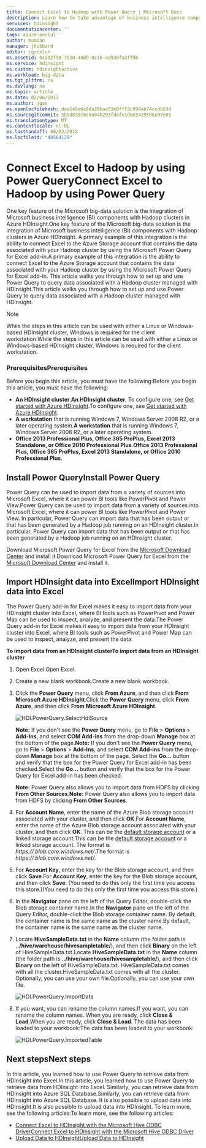 ```yaml
---
title: Connect Excel to Hadoop with Power Query | Microsoft Docs
description: Learn how to take advantage of business intelligence components and use Power Query for Excel to access data stored in Hadoop on HDInsight.
services: hdinsight
documentationcenter: ''
tags: azure-portal
author: mumian
manager: jhubbard
editor: cgronlun
ms.assetid: 01ad2f90-7520-44d9-8c16-4d936faaff9b
ms.service: hdinsight
ms.custom: hdinsightactive
ms.workload: big-data
ms.tgt_pltfrm: na
ms.devlang: na
ms.topic: article
ms.date: 02/06/2017
ms.author: jgao
ms.openlocfilehash: daa145e6c8da39baa53e0fff2c994ab74ccdb53d
ms.sourcegitcommit: 5b9d839c0c0a94b293fdafe1d6e5429506c07e05
ms.translationtype: MT
ms.contentlocale: nl-NL
ms.lasthandoff: 08/02/2018
ms.locfileid: "44564129"
---
```

# <a name="connect-excel-to-hadoop-by-using-power-query"></a><span data-ttu-id="cbfba-103">Connect Excel to Hadoop by using Power Query</span><span class="sxs-lookup"><span data-stu-id="cbfba-103">Connect Excel to Hadoop by using Power Query</span></span>
<span data-ttu-id="cbfba-104">One key feature of the Microsoft big-data solution is the integration of Microsoft business intelligence (BI) components with Hadoop clusters in Azure HDInsight.</span><span class="sxs-lookup"><span data-stu-id="cbfba-104">One key feature of the Microsoft big-data solution is the integration of Microsoft business intelligence (BI) components with Hadoop clusters in Azure HDInsight.</span></span> <span data-ttu-id="cbfba-105">A primary example of this integration is the ability to connect Excel to the Azure Storage account that contains the data associated with your Hadoop cluster by using the Microsoft Power Query for Excel add-in.</span><span class="sxs-lookup"><span data-stu-id="cbfba-105">A primary example of this integration is the ability to connect Excel to the Azure Storage account that contains the data associated with your Hadoop cluster by using the Microsoft Power Query for Excel add-in.</span></span> <span data-ttu-id="cbfba-106">This article walks you through how to set up and use Power Query to query data associated with a Hadoop cluster managed with HDInsight.</span><span class="sxs-lookup"><span data-stu-id="cbfba-106">This article walks you through how to set up and use Power Query to query data associated with a Hadoop cluster managed with HDInsight.</span></span>

> [!NOTE]
> <span data-ttu-id="cbfba-107">While the steps in this article can be used with either a Linux or Windows-based HDInsight cluster, Windows is required for the client workstation.</span><span class="sxs-lookup"><span data-stu-id="cbfba-107">While the steps in this article can be used with either a Linux or Windows-based HDInsight cluster, Windows is required for the client workstation.</span></span>
> 
> 

### <a name="prerequisites"></a><span data-ttu-id="cbfba-108">Prerequisites</span><span class="sxs-lookup"><span data-stu-id="cbfba-108">Prerequisites</span></span>
<span data-ttu-id="cbfba-109">Before you begin this article, you must have the following:</span><span class="sxs-lookup"><span data-stu-id="cbfba-109">Before you begin this article, you must have the following:</span></span>

* <span data-ttu-id="cbfba-110">**An HDInsight cluster**.</span><span class="sxs-lookup"><span data-stu-id="cbfba-110">**An HDInsight cluster**.</span></span> <span data-ttu-id="cbfba-111">To configure one, see [Get started with Azure HDInsight][hdinsight-get-started].</span><span class="sxs-lookup"><span data-stu-id="cbfba-111">To configure one, see [Get started with Azure HDInsight][hdinsight-get-started].</span></span>
* <span data-ttu-id="cbfba-112">**A workstation** that is running Windows 7, Windows Server 2008 R2, or a later operating system.</span><span class="sxs-lookup"><span data-stu-id="cbfba-112">**A workstation** that is running Windows 7, Windows Server 2008 R2, or a later operating system.</span></span>
* <span data-ttu-id="cbfba-113">**Office 2013 Professional Plus, Office 365 ProPlus, Excel 2013 Standalone, or Office 2010 Professional Plus**.</span><span class="sxs-lookup"><span data-stu-id="cbfba-113">**Office 2013 Professional Plus, Office 365 ProPlus, Excel 2013 Standalone, or Office 2010 Professional Plus**.</span></span>

## <a name="install-power-query"></a><span data-ttu-id="cbfba-114">Install Power Query</span><span class="sxs-lookup"><span data-stu-id="cbfba-114">Install Power Query</span></span>
<span data-ttu-id="cbfba-115">Power Query can be used to import data from a variety of sources into Microsoft Excel, where it can power BI tools like PowerPivot and Power View.</span><span class="sxs-lookup"><span data-stu-id="cbfba-115">Power Query can be used to import data from a variety of sources into Microsoft Excel, where it can power BI tools like PowerPivot and Power View.</span></span> <span data-ttu-id="cbfba-116">In particular, Power Query can import data that has been output or that has been generated by a Hadoop job running on an HDInsight cluster.</span><span class="sxs-lookup"><span data-stu-id="cbfba-116">In particular, Power Query can import data that has been output or that has been generated by a Hadoop job running on an HDInsight cluster.</span></span>

<span data-ttu-id="cbfba-117">Download Microsoft Power Query for Excel from the [Microsoft Download Center][powerquery-download] and install it.</span><span class="sxs-lookup"><span data-stu-id="cbfba-117">Download Microsoft Power Query for Excel from the [Microsoft Download Center][powerquery-download] and install it.</span></span>

## <a name="import-hdinsight-data-into-excel"></a><span data-ttu-id="cbfba-118">Import HDInsight data into Excel</span><span class="sxs-lookup"><span data-stu-id="cbfba-118">Import HDInsight data into Excel</span></span>
<span data-ttu-id="cbfba-119">The Power Query add-in for Excel makes it easy to import data from your HDInsight cluster into Excel, where BI tools such as PowerPivot and Power Map can be used to inspect, analyze, and present the data.</span><span class="sxs-lookup"><span data-stu-id="cbfba-119">The Power Query add-in for Excel makes it easy to import data from your HDInsight cluster into Excel, where BI tools such as PowerPivot and Power Map can be used to inspect, analyze, and present the data.</span></span>

<span data-ttu-id="cbfba-120">**To import data from an HDInsight cluster**</span><span class="sxs-lookup"><span data-stu-id="cbfba-120">**To import data from an HDInsight cluster**</span></span>

1. <span data-ttu-id="cbfba-121">Open Excel.</span><span class="sxs-lookup"><span data-stu-id="cbfba-121">Open Excel.</span></span>
2. <span data-ttu-id="cbfba-122">Create a new blank workbook.</span><span class="sxs-lookup"><span data-stu-id="cbfba-122">Create a new blank workbook.</span></span>
3. <span data-ttu-id="cbfba-123">Click the **Power Query** menu, click **From Azure**, and then click **From Microsoft Azure HDInsight**.</span><span class="sxs-lookup"><span data-stu-id="cbfba-123">Click the **Power Query** menu, click **From Azure**, and then click **From Microsoft Azure HDInsight**.</span></span>
   
    ![HDI.PowerQuery.SelectHdiSource][image-hdi-powerquery-hdi-source]
   
    <span data-ttu-id="cbfba-125">**Note:** If you don't see the **Power Query** menu, go to **File** > **Options** > **Add-Ins**, and select **COM Add-ins** from the drop-down **Manage** box at the bottom of the page.</span><span class="sxs-lookup"><span data-stu-id="cbfba-125">**Note:** If you don't see the **Power Query** menu, go to **File** > **Options** > **Add-Ins**, and select **COM Add-ins** from the drop-down **Manage** box at the bottom of the page.</span></span> <span data-ttu-id="cbfba-126">Select the **Go...** button and verify that the box for the Power Query for Excel add-in has been checked.</span><span class="sxs-lookup"><span data-stu-id="cbfba-126">Select the **Go...** button and verify that the box for the Power Query for Excel add-in has been checked.</span></span>
   
    <span data-ttu-id="cbfba-127">**Note:** Power Query also allows you to import data from HDFS by clicking **From Other Sources**.</span><span class="sxs-lookup"><span data-stu-id="cbfba-127">**Note:** Power Query also allows you to import data from HDFS by clicking **From Other Sources**.</span></span>
4. <span data-ttu-id="cbfba-128">For **Account Name**, enter the name of the Azure Blob storage account associated with your cluster, and then click **OK**.</span><span class="sxs-lookup"><span data-stu-id="cbfba-128">For **Account Name**, enter the name of the Azure Blob storage account associated with your cluster, and then click **OK**.</span></span> <span data-ttu-id="cbfba-129">This can be the [default storage account](hdinsight-administer-use-management-portal.md#find-the-default-storage-account) or a linked storage account.</span><span class="sxs-lookup"><span data-stu-id="cbfba-129">This can be the [default storage account](hdinsight-administer-use-management-portal.md#find-the-default-storage-account) or a linked storage account.</span></span>  <span data-ttu-id="cbfba-130">The format is *https://<StorageAccountName>.blob.core.windows.net/*.</span><span class="sxs-lookup"><span data-stu-id="cbfba-130">The format is *https://<StorageAccountName>.blob.core.windows.net/*.</span></span>
5. <span data-ttu-id="cbfba-131">For **Account Key**, enter the key for the Blob storage account, and then click **Save**.</span><span class="sxs-lookup"><span data-stu-id="cbfba-131">For **Account Key**, enter the key for the Blob storage account, and then click **Save**.</span></span> <span data-ttu-id="cbfba-132">(You need to do this only the first time you access this store.)</span><span class="sxs-lookup"><span data-stu-id="cbfba-132">(You need to do this only the first time you access this store.)</span></span>
6. <span data-ttu-id="cbfba-133">In the **Navigator** pane on the left of the Query Editor, double-click the Blob storage container name.</span><span class="sxs-lookup"><span data-stu-id="cbfba-133">In the **Navigator** pane on the left of the Query Editor, double-click the Blob storage container name.</span></span> <span data-ttu-id="cbfba-134">By default, the container name is the same name as the cluster name.</span><span class="sxs-lookup"><span data-stu-id="cbfba-134">By default, the container name is the same name as the cluster name.</span></span>
7. <span data-ttu-id="cbfba-135">Locate **HiveSampleData.txt** in the **Name** column (the folder path is **../hive/warehouse/hivesampletable/**), and then click **Binary** on the left of HiveSampleData.txt.</span><span class="sxs-lookup"><span data-stu-id="cbfba-135">Locate **HiveSampleData.txt** in the **Name** column (the folder path is **../hive/warehouse/hivesampletable/**), and then click **Binary** on the left of HiveSampleData.txt.</span></span> <span data-ttu-id="cbfba-136">HiveSampleData.txt comes with all the cluster.</span><span class="sxs-lookup"><span data-stu-id="cbfba-136">HiveSampleData.txt comes with all the cluster.</span></span> <span data-ttu-id="cbfba-137">Optionally, you can use your own file.</span><span class="sxs-lookup"><span data-stu-id="cbfba-137">Optionally, you can use your own file.</span></span>
   
    ![HDI.PowerQuery.ImportData][image-hdi-powerquery-importdata]
8. <span data-ttu-id="cbfba-139">If you want, you can rename the column names.</span><span class="sxs-lookup"><span data-stu-id="cbfba-139">If you want, you can rename the column names.</span></span> <span data-ttu-id="cbfba-140">When you are ready, click **Close & Load**.</span><span class="sxs-lookup"><span data-stu-id="cbfba-140">When you are ready, click **Close & Load**.</span></span>  <span data-ttu-id="cbfba-141">The data has been loaded to your workbook:</span><span class="sxs-lookup"><span data-stu-id="cbfba-141">The data has been loaded to your workbook:</span></span>
   
    ![HDI.PowerQuery.ImportedTable][image-hdi-powerquery-imported-table]

## <a name="next-steps"></a><span data-ttu-id="cbfba-143">Next steps</span><span class="sxs-lookup"><span data-stu-id="cbfba-143">Next steps</span></span>
<span data-ttu-id="cbfba-144">In this article, you learned how to use Power Query to retrieve data from HDInsight into Excel.</span><span class="sxs-lookup"><span data-stu-id="cbfba-144">In this article, you learned how to use Power Query to retrieve data from HDInsight into Excel.</span></span> <span data-ttu-id="cbfba-145">Similarly, you can retrieve data from HDInsight into Azure SQL Database.</span><span class="sxs-lookup"><span data-stu-id="cbfba-145">Similarly, you can retrieve data from HDInsight into Azure SQL Database.</span></span> <span data-ttu-id="cbfba-146">It is also possible to upload data into HDInsight.</span><span class="sxs-lookup"><span data-stu-id="cbfba-146">It is also possible to upload data into HDInsight.</span></span> <span data-ttu-id="cbfba-147">To learn more, see the following articles:</span><span class="sxs-lookup"><span data-stu-id="cbfba-147">To learn more, see the following articles:</span></span>

* <span data-ttu-id="cbfba-148">[Connect Excel to HDInsight with the Microsoft Hive ODBC Driver][hdinsight-ODBC]</span><span class="sxs-lookup"><span data-stu-id="cbfba-148">[Connect Excel to HDInsight with the Microsoft Hive ODBC Driver][hdinsight-ODBC]</span></span>
* <span data-ttu-id="cbfba-149">[Upload Data to HDInsight][hdinsight-upload-data]</span><span class="sxs-lookup"><span data-stu-id="cbfba-149">[Upload Data to HDInsight][hdinsight-upload-data]</span></span>

[hdinsight-ODBC]: hdinsight-connect-excel-hive-odbc-driver.md
[hdinsight-get-started]: hdinsight-hadoop-linux-tutorial-get-started.md
[hdinsight-upload-data]: hdinsight-upload-data.md

[image-hdi-powerquery-hdi-source]: https://docstestmedia1.blob.core.windows.net/azure-media/articles/hdinsight/media/hdinsight-connect-excel-power-query/HDI.PowerQuery.SelectHdiSource.png
[image-hdi-powerquery-importdata]: https://docstestmedia1.blob.core.windows.net/azure-media/articles/hdinsight/media/hdinsight-connect-excel-power-query/HDI.PowerQuery.ImportData.png
[image-hdi-powerquery-imported-table]: https://docstestmedia1.blob.core.windows.net/azure-media/articles/hdinsight/media/hdinsight-connect-excel-power-query/HDI.PowerQuery.ImportedTable.PNG

[powerquery-download]: http://go.microsoft.com/fwlink/?LinkID=286689




